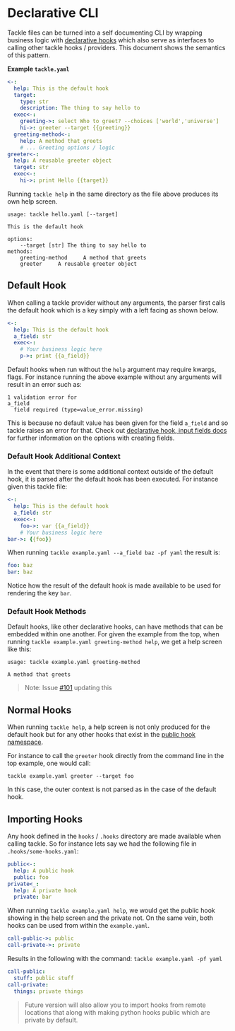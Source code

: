 # Declarative CLI

Tackle files can be turned into a self documenting CLI by wrapping business logic with [declarative hooks](./declarative-hooks.md) which also serve as interfaces to calling other tackle hooks / providers. This document shows the semantics of this pattern.

**Example `tackle.yaml`**

```yaml
<-:
  help: This is the default hook
  target:
    type: str
    description: The thing to say hello to
  exec<-:
    greeting->: select Who to greet? --choices ['world','universe']
    hi->: greeter --target {{greeting}}
  greeting-method<-:
    help: A method that greets
    # ... Greeting options / logic
greeter<-:
  help: A reusable greeter object
  target: str
  exec<-:
    hi->: print Hello {{target}}
```

Running `tackle help` in the same directory as the file above produces its own help screen.

```text
usage: tackle hello.yaml [--target]

This is the default hook

options:
    --target [str] The thing to say hello to
methods:
    greeting-method     A method that greets
    greeter     A reusable greeter object
```

## Default Hook

When calling a tackle provider without any arguments, the parser first calls the default hook which is a key simply with a left facing as shown below.

```yaml
<-:
  help: This is the default hook
  a_field: str  
  exec<-:
    # Your business logic here
    p->: print {{a_field}}
```

Default hooks when run without the `help` argument may require kwargs, flags. For instance running the above example without any arguments will result in an error such as:

```text
1 validation error for
a_field
  field required (type=value_error.missing)
```

This is because no default value has been given for the field `a_field` and so tackle raises an error for that. Check out [declarative hook, input fields docs](declarative-hooks.md) for further information on the options with creating fields.

### Default Hook Additional Context

In the event that there is some additional context outside of the default hook, it is parsed after the default hook has been executed. For instance given this tackle file:

```yaml
<-:
  help: This is the default hook
  a_field: str  
  exec<-:
    foo->: var {{a_field}}
    # Your business logic here
bar->: {{foo}}
```

When running `tackle example.yaml --a_field baz -pf yaml` the result is:

```yaml
foo: baz
bar: baz
```

Notice how the result of the default hook is made available to be used for rendering the key `bar`.

### Default Hook Methods

Default hooks, like other declarative hooks, can have methods that can be embedded within one another. For given the example from the top, when running `tackle example.yaml greeting-method help`, we get a help screen like this:

[//]: # (TODO: Update this with https://github.com/robcxyz/tackle-box/issues/101)

```text
usage: tackle example.yaml greeting-method

A method that greets
```

> Note: Issue [#101](https://github.com/robcxyz/tackle-box/issues/101) updating this

## Normal Hooks

When running `tackle help`, a help screen is not only produced for the default hook but for any other hooks that exist in the [public hook namespace](declarative-hooks.md#public-vs-private-hooks).

For instance to call the `greeter` hook directly from the command line in the top example, one would call:

```shell
tackle example.yaml greeter --target foo
```

In this case, the outer context is not parsed as in the case of the default hook.

## Importing Hooks

Any hook defined in the `hooks` / `.hooks` directory are made available when calling tackle. So for instance lets say we had the following file in `.hooks/some-hooks.yaml`:

```yaml
public<-:
  help: A public hook
  public: foo
private<_:
  help: A private hook
  private: bar
```

When running `tackle example.yaml help`, we would get the public hook showing in the help screen and the private not. On the same vein, both hooks can be used from within the `example.yaml`.

```yaml
call-public->: public
call-private->: private
```

Results in the following with the command: `tackle example.yaml -pf yaml`

```yaml
call-public:
  stuff: public stuff
call-private:
  things: private things
```

> Future version will also allow you to import hooks from remote locations that along with making python hooks public which are private by default.
